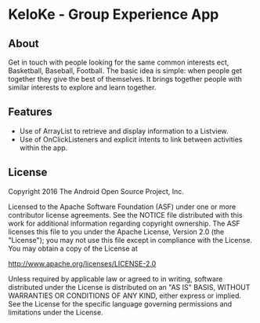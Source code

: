 # KeloKe - Group Experience App

## About
 Get in touch with people looking for the same common interests ect, Basketball, Baseball, Football. The basic idea is simple:
 when people get together they give the best of themselves. It brings together people with similar interests to explore and learn together.

## Features
- Use of ArrayList to retrieve and display information to a Listview.
- Use of OnClickListeners and explicit intents to link between activities within the app.

## License
Copyright 2016 The Android Open Source Project, Inc.

Licensed to the Apache Software Foundation (ASF) under one or more contributor license agreements. See the NOTICE file distributed with this work for additional information regarding copyright ownership. The ASF licenses this file to you under the Apache License, Version 2.0 (the "License"); you may not use this file except in compliance with the License. You may obtain a copy of the License at

http://www.apache.org/licenses/LICENSE-2.0

Unless required by applicable law or agreed to in writing, software distributed under the License is distributed on an "AS IS" BASIS, WITHOUT WARRANTIES OR CONDITIONS OF ANY KIND, either express or implied. See the License for the specific language governing permissions and limitations under the License.
